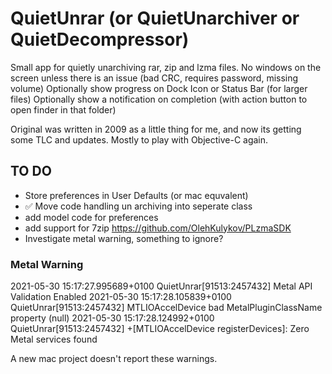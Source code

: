 #  QuietUnrar (or QuietUnarchiver or QuietDecompressor)

Small app for quietly unarchiving rar, zip and lzma files. No windows on the screen unless there is an issue (bad CRC, requires password, missing volume)
Optionally show progress on Dock Icon or Status Bar (for larger files)
Optionally show a notification on completion (with action button to open finder in that folder)

Original was written in 2009 as a little thing for me, and now its getting some TLC and updates. Mostly to play with Objective-C again.

## TO DO

* Store preferences in User Defaults (or mac equvalent)
* ✅ Move code handling un archiving into seperate class
* add model code for preferences
* add support for 7zip https://github.com/OlehKulykov/PLzmaSDK
* Investigate metal warning, something to ignore?

### Metal Warning

2021-05-30 15:17:27.995689+0100 QuietUnrar[91513:2457432] Metal API Validation Enabled
2021-05-30 15:17:28.105839+0100 QuietUnrar[91513:2457432] MTLIOAccelDevice bad MetalPluginClassName property (null)
2021-05-30 15:17:28.124992+0100 QuietUnrar[91513:2457432] +[MTLIOAccelDevice registerDevices]: Zero Metal services found

A new mac project doesn't report these warnings.
